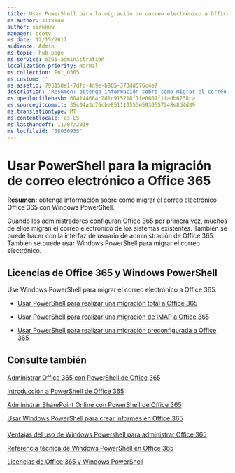 ```yaml
---
title: Usar PowerShell para la migración de correo electrónico a Office 365
ms.author: sirkkuw
author: sirkkuw
manager: scotv
ms.date: 12/15/2017
audience: Admin
ms.topic: hub-page
ms.service: o365-administration
localization_priority: Normal
ms.collection: Ent_O365
ms.custom: ''
ms.assetid: 795158e1-7dfc-4d9e-b805-373dd576c4e7
description: 'Resumen: obtenga información sobre cómo migrar el correo electrónico Office 365 con Windows PowerShell.'
ms.openlocfilehash: 604144664c2d1c915218f1fe0607f1fadb6238ca
ms.sourcegitcommit: 35c04a3d76cbe851110553e5930557248e8d4d89
ms.translationtype: MT
ms.contentlocale: es-ES
ms.lasthandoff: 11/07/2019
ms.locfileid: "38030935"
---
```

# <a name="use-powershell-for-email-migration-to-office-365"></a>Usar PowerShell para la migración de correo electrónico a Office 365

 **Resumen:** obtenga información sobre cómo migrar el correo electrónico Office 365 con Windows PowerShell.
  
Cuando los administradores configuran Office 365 por primera vez, muchos de ellos migran el correo electrónico de los sistemas existentes. También se puede hacer con la interfaz de usuario de administración de Office 365. También se puede usar Windows PowerShell para migrar el correo electrónico.
  
## <a name="office-365-licensing-and-windows-powershell"></a>Licencias de Office 365 y Windows PowerShell

Use Windows PowerShell para migrar el correo electrónico a Office 365. 
  
- [Usar PowerShell para realizar una migración total a Office 365](use-powershell-to-perform-a-cutover-migration-to-office-365.md)
    
- [Usar PowerShell para realizar una migración de IMAP a Office 365](use-powershell-to-perform-an-imap-migration-to-office-365.md)
    
- [Usar PowerShell para realizar una migración preconfigurada a Office 365](use-powershell-to-perform-a-staged-migration-to-office-365.md)
    
## <a name="see-also"></a>Consulte también

#### 

[Administrar Office 365 con PowerShell de Office 365](manage-office-365-with-office-365-powershell.md)
  
[Introducción a PowerShell de Office 365](getting-started-with-office-365-powershell.md)
  
[Administrar SharePoint Online con PowerShell de Office 365](manage-sharepoint-online-with-office-365-powershell.md)
  
[Usar Windows PowerShell para crear informes en Office 365](use-windows-powershell-to-create-reports-in-office-365.md)
#### 

[Ventajas del uso de Windows Powershell para administrar Office 365](https://technet.microsoft.com/library/15144a50-453e-4cd5-befd-bc6736697967.aspx)
  
[Referencia técnica de Windows PowerShell en Office 365](https://technet.microsoft.com/library/10d5c66a-7579-4319-aaa5-7a5e21d49cea.aspx)
  
[Licencias de Office 365 y Windows PowerShell](https://technet.microsoft.com/library/6ca0e430-f7ba-4184-becf-14c6c5c8dde5.aspx)

